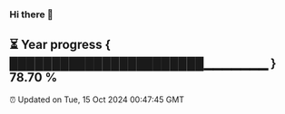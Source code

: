 ### Hi there 👋
⏳ Year progress { ███████████████████████▁▁▁▁▁▁▁ } 78.70 %
---
⏰ Updated on Tue, 15 Oct 2024 00:47:45 GMT

